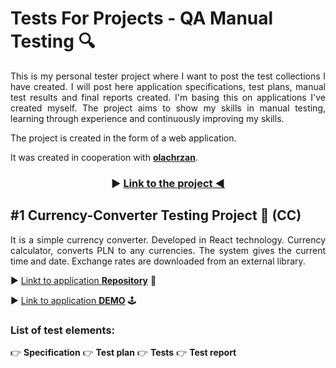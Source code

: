 # Tests For Projects - QA Manual Testing 🔍

<p align="justify"> This is my personal tester project where I want to post the test collections I have created. I will post here application specifications, test plans, manual test results and final reports created. I'm basing this on applications I've created myself. The project aims to show my skills in manual testing, learning through experience and continuously improving my skills. </p>

<p align="justify"> The project is created in the form of a web application.</p> 

<p align="justify">It was created in cooperation with <a href="https://github.com/olachrzan" target="_blank"><b>olachrzan</b></a>.</p>

### <p align="center"> ▶ <a href="https://radekjelen.github.io/tests-for-projects/" target="_blank"><b>Link to the project</b> ◀ </a></p>
  
## #1 Currency-Converter Testing Project 💱 (CC)

<p align="justify">It is a simple currency converter. Developed in React technology. Currency calculator, converts PLN to any currencies. The system gives the current time and date. Exchange rates are downloaded from an external library. </p>

▶ [Linkt to application <b>Repository</b>](https://github.com/RadekJelen/currency-converter-React) 📝

▶ [Link to application <b>DEMO</b>](https://radekjelen.github.io/currency-converter-React/) 🕹️


### List of test elements:

👉 <b>Specification</b>
👉 <b>Test plan</b>
👉 <b>Tests</b>
👉 <b>Test report</b>
